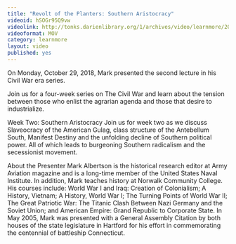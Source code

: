 ```yaml
---
title: "Revolt of the Planters: Southern Aristocracy"
videoid: hSOGr95Q9vw
videolink: http://tonks.darienlibrary.org/1/archives/video/learnmore/20181029_revolt_of_the_planters.mov
videoformat: MOV
category: learnmore
layout: video
published: yes
---
```


On Monday, October 29, 2018, Mark presented the second lecture in his Civil War era series. 

Join us for a four-week series on The Civil War and learn about the tension between those who enlist the agrarian agenda and those that desire to industrialize.

Week Two: Southern Aristocracy
Join us for week two as we discuss Slaveocracy of the American Gulag, class structure of the Antebellum South, Manifest Destiny and the unfolding decline of Southern political power. All of which leads to burgeoning Southern radicalism and the secessionist movement.

About the Presenter
Mark Albertson is the historical research editor at Army Aviation magazine and is a long-time member of the United States Naval Institute. In addition, Mark teaches history at Norwalk Community College. His courses include: World War I and Iraq: Creation of Colonialism; A History, Vietnam; A History, World War I; The Turning Points of World War II; The Great Patriotic War: The Titanic Clash Between Nazi Germany and the Soviet Union; and American Empire: Grand Republic to Corporate State. In May 2005, Mark was presented with a General Assembly Citation by both houses of the state legislature in Hartford for his effort in commemorating the centennial of battleship Connecticut.